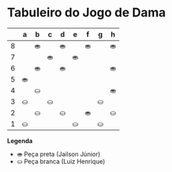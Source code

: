 # Tabuleiro do Jogo de Dama

|   | a | b | c | d | e | f | g | h |
|---|---|---|---|---|---|---|---|---|
| 8 |   | ⛂ |   | ⛂ |   | ⛂ |   | ⛂ |
| 7 |  |   | ⛂ |   | ⛂ |   |  |   |
| 6 |   | ⛂ |   | ⛂ |   |  |   | ⛂ |
| 5 | ⛂  |   |   |   |   |   |   |   |
| 4 |   | ⛀  |   |   |   |   |   | ⛂ |
| 3 | ⛀ |   | ⛀ |   |   |   | ⛀ |   |
| 2 |   | ⛀ |    | ⛀  |   | ⛂ |   | ⛀ |
| 1 | ⛀ |   |  | | ⛀ |   | ⛀ |   |

**Legenda**

- ⛂ Peça preta (Jailson Júnior)
- ⛀ Peça branca (Luiz Henrique)